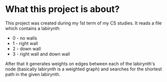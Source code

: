 # What this project is about?
This project was created during my 1st term of my CS studies. It reads a file which contains a labirynth
* 0 - no walls
* 1 - right wall
* 2 - down wall
* 3 - right wall and down wall

After that it generates weights on edges between each of the labirynth's node (basically labirynth is a weighted graph) and searches for the shortest path in the given labirynth.
